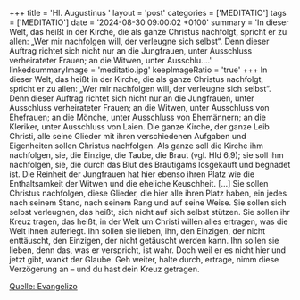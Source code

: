 +++
title = 'Hl. Augustinus  '
layout = 'post'
categories = ['MEDITATIO']
tags = ['MEDITATIO']
date = '2024-08-30 09:00:02 +0100'
summary = 'In dieser Welt, das heißt in der Kirche, die als ganze Christus nachfolgt, spricht er zu allen: „Wer mir nachfolgen will, der verleugne sich selbst“. Denn dieser Auftrag richtet sich nicht nur an die Jungfrauen, unter Ausschluss verheirateter Frauen; an die Witwen, unter Ausschlu....'
linkedsummaryImage = 'meditatio.jpg'
keepImageRatio = 'true'
+++
In dieser Welt, das heißt in der Kirche, die als ganze Christus nachfolgt, spricht er zu allen: „Wer mir nachfolgen will, der verleugne sich selbst“. Denn dieser Auftrag richtet sich nicht nur an die Jungfrauen, unter Ausschluss verheirateter Frauen; an die Witwen, unter Ausschluss von Ehefrauen; an die Mönche, unter Ausschluss von Ehemännern; an die Kleriker, unter Ausschluss von Laien.<!--more--> Die ganze Kirche, der ganze Leib Christi, alle seine Glieder mit ihren verschiedenen Aufgaben und Eigenheiten sollen Christus nachfolgen. Als ganze soll die Kirche ihm nachfolgen, sie, die Einzige, die Taube, die Braut (vgl. Hld 6,9); sie soll ihm nachfolgen, sie, die durch das Blut des Bräutigams losgekauft und begnadet ist. Die Reinheit der Jungfrauen hat hier ebenso ihren Platz wie die Enthaltsamkeit der Witwen und die eheliche Keuschheit. [...]
Sie sollen Christus nachfolgen, diese Glieder, die hier alle ihren Platz haben, ein jedes nach seinem Stand, nach seinem Rang und auf seine Weise. Sie sollen sich selbst verleugnen, das heißt, sich nicht auf sich selbst stützen. Sie sollen ihr Kreuz tragen, das heißt, in der Welt um Christi willen alles ertragen, was die Welt ihnen auferlegt. Ihn sollen sie lieben, ihn, den Einzigen, der nicht enttäuscht, den Einzigen, der nicht getäuscht werden kann. Ihn sollen sie lieben, denn das, was er verspricht, ist wahr. Doch weil er es nicht hier und jetzt gibt, wankt der Glaube. Geh weiter, halte durch, ertrage, nimm diese Verzögerung an – und du hast dein Kreuz getragen.



[Quelle: Evangelizo](https://evangeliumtagfuertag.org/DE/gospel)
